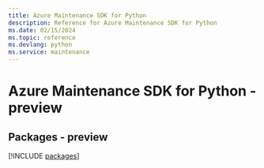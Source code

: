 ```yaml
---
title: Azure Maintenance SDK for Python
description: Reference for Azure Maintenance SDK for Python
ms.date: 02/15/2024
ms.topic: reference
ms.devlang: python
ms.service: maintenance
---
```

# Azure Maintenance SDK for Python - preview
## Packages - preview
[!INCLUDE [packages](maintenance-index.md)]